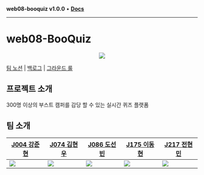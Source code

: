**web08-booquiz v1.0.0** • [**Docs**](modules.md)

***

# web08-BooQuiz

<p align="center">
  <img src="https://github.com/user-attachments/assets/a3550464-e324-4933-85cb-f181ee62b3d5">
</p>

[팀 노션](https://www.notion.so/127f1897cdf5809c8a44d54384683bc6?pvs=21) | [백로그](https://github.com/orgs/boostcampwm-2024/projects/11) | [그라운드 룰](https://github.com/boostcampwm-2024/web08-BooQuiz/wiki/%EA%B7%B8%EB%9D%BC%EC%9A%B4%EB%93%9C-%EB%A3%B0) 

## 프로젝트 소개

300명 이상의 부스트 캠퍼를 감당 할 수 있는 실시간 퀴즈 플랫폼

## 팀 소개

| [J004 강준현](https://github.com/JunhyunKang) | [J074 김현우](https://github.com/krokerdile) | [J086 도선빈](https://github.com/typingmistake) | [J175 이동현](https://github.com/codemario318) | [J217 전현민](https://github.com/joyjhm) |
| --- | --- | --- | --- | --- |
|![](https://avatars.githubusercontent.com/u/72436328?v=4)|![](https://avatars.githubusercontent.com/u/39644976?v=4)|![](https://avatars.githubusercontent.com/u/102957984?v=4)|![](https://avatars.githubusercontent.com/u/130330767?v=4)|![](https://avatars.githubusercontent.com/u/77275989?v=4)|
